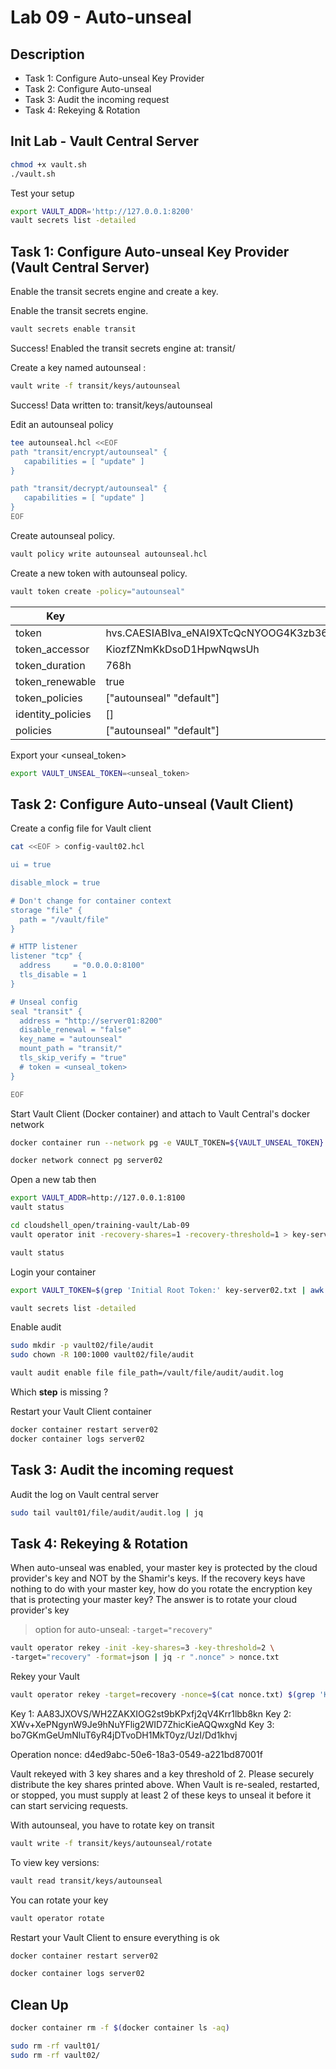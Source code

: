 # Lab 09 - Auto-unseal

<walkthrough-tutorial-duration duration="40.0"></walkthrough-tutorial-duration>

## Description

* Task 1: Configure Auto-unseal Key Provider
* Task 2: Configure Auto-unseal
* Task 3: Audit the incoming request
* Task 4: Rekeying & Rotation


## Init Lab - Vault Central Server

```bash
chmod +x vault.sh
./vault.sh
```

Test your setup

```bash
export VAULT_ADDR='http://127.0.0.1:8200' 
vault secrets list -detailed
```

## Task 1: Configure Auto-unseal Key Provider (Vault Central Server)

Enable the transit secrets engine and create a key.

Enable the transit secrets engine.

```bash
vault secrets enable transit
```
Success! Enabled the transit secrets engine at: transit/

Create a key named autounseal :

```bash
vault write -f transit/keys/autounseal
```

Success! Data written to: transit/keys/autounseal

Edit an autounseal policy

```bash
tee autounseal.hcl <<EOF
path "transit/encrypt/autounseal" {
   capabilities = [ "update" ]
}

path "transit/decrypt/autounseal" {
   capabilities = [ "update" ]
}
EOF
```

Create autounseal policy.

```bash
vault policy write autounseal autounseal.hcl
```

Create a new token with autounseal policy.

```bash
vault token create -policy="autounseal"
```

Key                 |Value
---                 |-----
token               |hvs.CAESIABIva_eNAI9XTcQcNYOOG4K3zb36OoKB1pRe20g2dZ5Gh4KHGh2cy42QnNkSnlJeVJVTGROaVhieFlTQUtEeEk
token_accessor      |KiozfZNmKkDsoD1HpwNqwsUh
token_duration      |768h
token_renewable     |true
token_policies      |["autounseal" "default"]
identity_policies   |[]
policies            |["autounseal" "default"]

Export your <unseal_token>

```bash
export VAULT_UNSEAL_TOKEN=<unseal_token>
```

## Task 2: Configure Auto-unseal (Vault Client)

Create a config file for Vault client

```bash
cat <<EOF > config-vault02.hcl

ui = true

disable_mlock = true

# Don't change for container context
storage "file" {
  path = "/vault/file"
}

# HTTP listener
listener "tcp" {
  address     = "0.0.0.0:8100"
  tls_disable = 1
}

# Unseal config
seal "transit" {
  address = "http://server01:8200"
  disable_renewal = "false"
  key_name = "autounseal"
  mount_path = "transit/"
  tls_skip_verify = "true"
  # token = <unseal_token>
}

EOF
```

Start Vault Client (Docker container) and attach to Vault Central's docker network

```bash
docker container run --network pg -e VAULT_TOKEN=${VAULT_UNSEAL_TOKEN}  --cap-add IPC_LOCK --name server02 -d -p 8100:8100 -v $(pwd)/config-vault02.hcl:/vault/config/vault.hcl -v $(pwd)/vault02/file:/vault/file hashicorp/vault:1.12.4 vault server -config=/vault/config/vault.hcl

docker network connect pg server02
```

Open a new tab then

```bash
export VAULT_ADDR=http://127.0.0.1:8100
vault status
```

```bash
cd cloudshell_open/training-vault/Lab-09
vault operator init -recovery-shares=1 -recovery-threshold=1 > key-server02.txt

vault status
```

Login your container

```bash
export VAULT_TOKEN=$(grep 'Initial Root Token:' key-server02.txt | awk '{print $NF}')

vault secrets list -detailed
```

Enable audit

```bash
sudo mkdir -p vault02/file/audit
sudo chown -R 100:1000 vault02/file/audit

vault audit enable file file_path=/vault/file/audit/audit.log
```

Which **step** is missing ?

Restart your Vault Client container

```bash
docker container restart server02
docker container logs server02
```

## Task 3: Audit the incoming request

Audit the log on Vault central server

```bash
sudo tail vault01/file/audit/audit.log | jq
```


## Task 4: Rekeying & Rotation

When auto-unseal was enabled, your master key is protected by the cloud provider's key and NOT by the Shamir's keys. If the recovery keys have nothing to do with your master key, how do you rotate the encryption
key that is protecting your master key?
The answer is to rotate your cloud provider's key

> option for auto-unseal: `-target="recovery"`

```bash
vault operator rekey -init -key-shares=3 -key-threshold=2 \
-target="recovery" -format=json | jq -r ".nonce" > nonce.txt
```

Rekey your Vault

```bash
vault operator rekey -target=recovery -nonce=$(cat nonce.txt) $(grep 'Key 1:' key-server02.txt | awk '{print $NF}')
```

Key 1: AA83JXOVS/WH2ZAKXIOG2st9bKPxfj2qV4Krr1lbb8kn
Key 2: XWv+XePNgynW9Je9hNuYFlig2WID7ZhicKieAQQwxgNd
Key 3: bo7GKmGeUmNluT6yR4jDTvoDH1MkT0yz/UzI/Dd1khvj

Operation nonce: d4ed9abc-50e6-18a3-0549-a221bd87001f

Vault rekeyed with 3 key shares and a key threshold of 2. Please securely
distribute the key shares printed above. When Vault is re-sealed, restarted,
or stopped, you must supply at least 2 of these keys to unseal it before it
can start servicing requests.

With autounseal, you have to rotate key on transit 

```bash
vault write -f transit/keys/autounseal/rotate
```

To view key versions:

```bash
vault read transit/keys/autounseal
```

You can rotate your key

```bash
vault operator rotate
```

Restart your Vault Client to ensure everything is ok

```bash
docker container restart server02

docker container logs server02
```

## Clean Up

```bash
docker container rm -f $(docker container ls -aq)

sudo rm -rf vault01/
sudo rm -rf vault02/
```